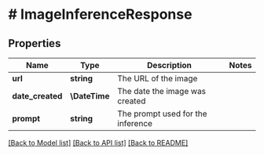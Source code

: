 # # ImageInferenceResponse

## Properties

Name | Type | Description | Notes
------------ | ------------- | ------------- | -------------
**url** | **string** | The URL of the image |
**date_created** | **\DateTime** | The date the image was created |
**prompt** | **string** | The prompt used for the inference |

[[Back to Model list]](../../README.md#models) [[Back to API list]](../../README.md#endpoints) [[Back to README]](../../README.md)
